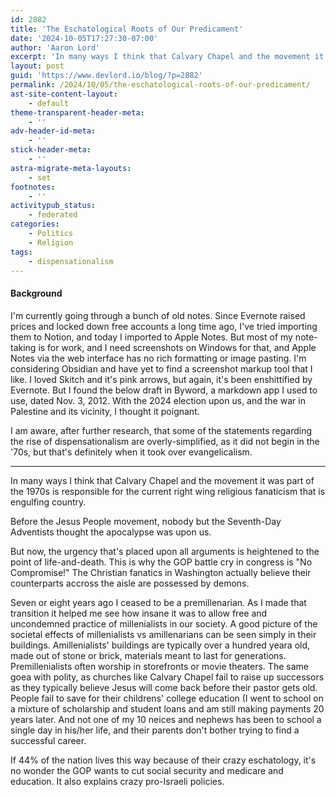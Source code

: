 ```yaml
---
id: 2882
title: 'The Eschatological Roots of Our Predicament'
date: '2024-10-05T17:27:30-07:00'
author: 'Aaron Lord'
excerpt: 'In many ways I think that Calvary Chapel and the movement it was part of the 1970s is responsible for the current right wing religious fanaticism that is engulfing country.'
layout: post
guid: 'https://www.devlord.io/blog/?p=2882'
permalink: /2024/10/05/the-eschatological-roots-of-our-predicament/
ast-site-content-layout:
    - default
theme-transparent-header-meta:
    - ''
adv-header-id-meta:
    - ''
stick-header-meta:
    - ''
astra-migrate-meta-layouts:
    - set
footnotes:
    - ''
activitypub_status:
    - federated
categories:
    - Politics
    - Religion
tags:
    - dispensationalism
---
```


<h4 class="uagb-notice-title">Background</h4>
<p>I'm currently going through a bunch of old notes. Since Evernote raised prices and locked down free accounts a long time ago, I've tried importing them to Notion, and today I imported to Apple Notes. But most of my note-taking is for work, and I need screenshots on Windows for that, and Apple Notes via the web interface has no rich formatting or image pasting. I'm considering Obsidian and have yet to find a screenshot markup tool that I like. I loved Skitch and it's pink arrows, but again, it's been enshittified by Evernote. But I found the below draft in Byword, a markdown app I used to use, dated Nov. 3, 2012. With the 2024 election upon us, and the war in Palestine and its vicinity, I thought it poignant.</p>
<!-- /wp:paragraph -->

<!-- wp:paragraph -->
<p>I am aware, after further research, that some of the statements regarding the rise of dispensationalism are overly-simplified, as it did not begin in the '70s, but that's definitely when it took over evangelicalism.</p>
<!-- /wp:paragraph -->

---

<!-- wp:paragraph -->
<p></p>
<!-- /wp:paragraph -->

<!-- wp:paragraph -->
<p>In many ways I think that Calvary Chapel and the movement it was part of the 1970s is responsible for the current right wing religious fanaticism that is engulfing country.</p>
<!-- /wp:paragraph -->

<!-- wp:paragraph -->
<p>Before the Jesus People movement, nobody but the Seventh-Day Adventists thought the apocalypse was upon us.</p>
<!-- /wp:paragraph -->

<!-- wp:paragraph -->
<p>But now, the urgency that's placed upon all arguments is heightened to the point of life-and-death. This is why the GOP battle cry in congress is "No Compromise!" The Christian fanatics in Washington actually believe their counterparts accross the aisle are possessed by demons.</p>
<!-- /wp:paragraph -->

<!-- wp:paragraph -->
<p>Seven or eight years ago I ceased to be a premillenarian. As I made that transition it helped me see how insane it was to allow free and uncondemned practice of millenialists in our society. A good picture of the societal effects of millenialists vs amillenarians can be seen simply in their buildings. Amillenialists' buildings are typically over a hundred yeara old, made out of stone or brick, materials meant to last for generations. Premillenialists often worship in storefronts or movie theaters. The same goea with polity, as churches like Calvary Chapel fail to raise up successors as they typically believe Jesus will come back before their pastor gets old. People fail to save for their childrens' college education (I went to school on a mixture of scholarship and student loans and am still making payments 20 years later. And not one of my 10 neices and nephews has been to school a single day in his/her life, and their parents don't bother trying to find a successful career.</p>
<!-- /wp:paragraph -->

<!-- wp:paragraph -->
<p>If 44% of the nation lives this way because of their crazy eschatology, it's no wonder the GOP wants to cut social security and medicare and education. It also explains crazy pro-Israeli policies.</p>
<!-- /wp:paragraph -->